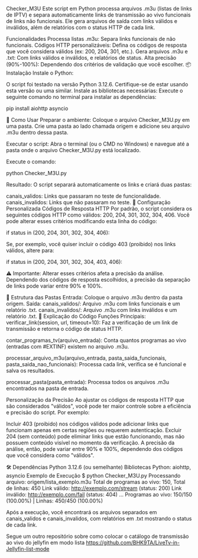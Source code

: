 Checker_M3U
Este script em Python processa arquivos .m3u (listas de links de IPTV) e separa automaticamente links de transmissão ao vivo funcionais de links não funcionais. Ele gera arquivos de saída com links válidos e inválidos, além de relatórios com o status HTTP de cada link.

Funcionalidades
Processa listas .m3u: Separa links funcionais de não funcionais.
Códigos HTTP personalizáveis: Defina os códigos de resposta que você considera válidos (ex: 200, 204, 301, etc.).
Gera arquivos .m3u e .txt: Com links válidos e inválidos, e relatórios de status.
Alta precisão (90%-100%): Dependendo dos critérios de validação que você escolher.
📦 Instalação
Instale o Python:

O script foi testado na versão Python 3.12.6. Certifique-se de estar usando esta versão ou uma similar.
Instale as bibliotecas necessárias: Execute o seguinte comando no terminal para instalar as dependências:

pip install aiohttp asyncio

🚀 Como Usar
Preparar o ambiente:
Coloque o arquivo Checker_M3U.py em uma pasta.
Crie uma pasta ao lado chamada origem e adicione seu arquivo .m3u dentro dessa pasta.

Executar o script:
Abra o terminal (ou o CMD no Windows) e navegue até a pasta onde o arquivo Checker_M3U.py está localizado.

Execute o comando:

python Checker_M3U.py

Resultado:
O script separará automaticamente os links e criará duas pastas:

canais_validos: Links que passaram no teste de funcionalidade.
canais_invalidos: Links que não passaram no teste.
🔧 Configuração Personalizada
Códigos de Resposta HTTP
Por padrão, o script considera os seguintes códigos HTTP como válidos: 200, 204, 301, 302, 304, 406.
Você pode alterar esses critérios modificando esta linha do código:

if status in (200, 204, 301, 302, 304, 406):

Se, por exemplo, você quiser incluir o código 403 (proibido) nos links válidos, altere para:

if status in (200, 204, 301, 302, 304, 403, 406):

⚠️ Importante: Alterar esses critérios afeta a precisão da análise. Dependendo dos códigos de resposta escolhidos, a precisão da separação de links pode variar entre 90% e 100%.

📂 Estrutura das Pastas
Entrada: Coloque o arquivo .m3u dentro da pasta origem.
Saída:
canais_validos/: Arquivo .m3u com links funcionais e um relatório .txt.
canais_invalidos/: Arquivo .m3u com links inválidos e um relatório .txt.
📝 Explicação do Código
Funções Principais:
verificar_link(session, url, timeout=10): Faz a verificação de um link de transmissão e retorna o código de status HTTP.

contar_programas_tv(arquivo_entrada): Conta quantos programas ao vivo (entradas com #EXTINF) existem no arquivo .m3u.

processar_arquivo_m3u(arquivo_entrada, pasta_saida_funcionais, pasta_saida_nao_funcionais): Processa cada link, verifica se é funcional e salva os resultados.

processar_pasta(pasta_entrada): Processa todos os arquivos .m3u encontrados na pasta de entrada.

Personalização da Precisão
Ao ajustar os códigos de resposta HTTP que são considerados "válidos", você pode ter maior controle sobre a eficiência e precisão do script. Por exemplo:

Incluir 403 (proibido) nos códigos válidos pode adicionar links que funcionam apenas em certas regiões ou requerem autenticação.
Excluir 204 (sem conteúdo) pode eliminar links que estão funcionando, mas não possuem conteúdo visível no momento da verificação.
A precisão da análise, então, pode variar entre 90% e 100%, dependendo dos códigos que você considera como "válidos".

🛠️ Dependências
Python 3.12.6 (ou semelhante)
Bibliotecas Python: aiohttp, asyncio
Exemplo de Execução
$ python Checker_M3U.py
Processando arquivo: origem/lista_exemplo.m3u
Total de programas ao vivo: 150, Total de linhas: 450
Link válido: http://exemplo.com/stream (status: 200)
Link inválido: http://exemplo.com/fail (status: 404)
...
Programas ao vivo: 150/150 (100.00%) | Linhas: 450/450 (100.00%)

Após a execução, você encontrará os arquivos separados em canais_validos e canais_invalidos, com relatórios em .txt mostrando o status de cada link.

Segue um outro repositório sobre como colocar o catálogo de transmissão ao vivo do jellyfin em modo lista https://github.com/BHK9TA/LiveTv-in-Jellyfin-list-mode
